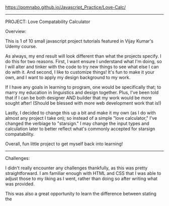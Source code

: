 https://pomnabo.github.io/Javascript_Practice/Love-Calc/

------------------------------
PROJECT: Love Compatability Calculator

Overview:

This is 1 of 10 small javascript project tutorials featured in Vijay Kumar's Udemy course.

As always, my end result will look different than what the projects specify. I do this for two reasons. First, I want ensure I understand what I'm doing, so I will alter and tinker with the code to try new things to see what else I can do with it. And second, I like to customize things! It's fun to make it your own, and I want to apply my design background to my work.

If I have any goals in learning to program, one would be specifically that; to marry my education in linguistics and design together. Plus, I've been told that if I can be both designer AND builder that my work would be more sought after! (Should be blessed with more web development work that is!)

Lastly, I decided to change this up a bit and make it my own (as I do with almost any project I take on); so instead of a simple "love calculator," I've changed the verbiage to "starsign." I may change the input types and calculation later to better reflect what's commonly accepted for starsign compatability.

Overall, fun little project to get myself back into learning!

------------------------------
Challenges:

I didn't really encounter any challenges thankfully, as this was pretty straightforward. I am familiar enough with HTML and CSS that I was able to adjust those to my liking as I went, rather than doing so after writing what was provided.

This was also a great opportunity to learn the difference between stating the <script> tag in the header as opposed to the body; and specifically that using "deter" in the tag will function similiarly as if it were placed at the end of the body. Some sources I read from claimed that this allowed the script to download simultaneously with the html, so it would be available sooner once the html was done loading.

The only other challenge I had was minor. I kept seeing "NaN" in the results area of the div, and when I looked back at the javascript file, I saw that I forgot to add "()" in the lovePercentage variable.

------------------------------
Update Jun 19, 2024:
I wanted to spice this up before I moved on (I know! I know...I should just move on xD), so I am currently working on customizing the appearance of the alert box. Still struggling to figure out how to make it work, but I've made a little progress. Still struggling to figure out how to do it, but for now, I've commented out the bits I tried and will revisit this later perhaps.

I also wanted to make the background less bland, and found a cool tutorial on One DIV for making a starry background with CSS. It was a big clump of points and I hope that it doesn't slow the page too much, but it worked smoothly!